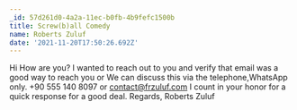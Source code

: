 ```yaml
---
_id: 57d261d0-4a2a-11ec-b0fb-4b9fefc1500b
title: Screw(b)all Comedy
name: Roberts Zuluf
date: '2021-11-20T17:50:26.692Z'
---
```

Hi 
How are you? I wanted to reach out to you and verify that email was a good way to reach you or We can discuss this via the telephone,WhatsApp only. +90 555 140 8097 or contact@frzuluf.com 
I count in your honor for a quick response for a good deal. 
Regards, 
Roberts Zuluf
